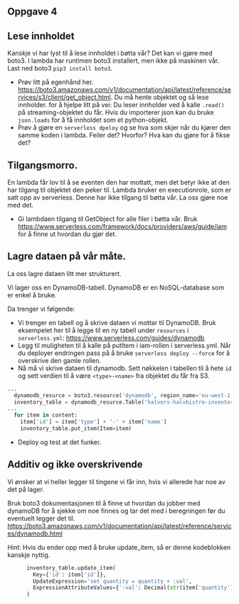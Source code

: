 ## Oppgave 4

## Lese innholdet

Kanskje vi har lyst til å lese innholdet i bøtta vår? Det kan vi gjøre med boto3. I lambda har runtimen boto3 installert, men ikke på maskinen vår. Last ned boto3 `pip3 install boto3`.

- Prøv litt på egenhånd her. https://boto3.amazonaws.com/v1/documentation/api/latest/reference/services/s3/client/get_object.html. Du må hente objektet og så lese innholder.
  for å hjelpe litt på vei:
  Du leser innholder ved å kalle `.read()` på streaming-objektet du får. Hvis du importerer json kan du bruke `json.loads` for å få innholdet som et python-objekt.
- Prøv å gjøre en `serverless dpeloy` og se hva som skjer når du kjører den samme koden i lambda. Feiler det? Hvorfor? Hva kan du gjøre for å fikse det?

## Tilgangsmorro.

En lambda får lov til å se eventen den har mottatt, men det betyr ikke at den har tilgang til objektet den peker til.
Lambda bruker en executionrole, som er satt opp av serverless. Denne har ikke tilgang til bøtta vår. La oss gjøre noe med det.

- Gi lambdaen tilgang til GetObject for alle filer i bøtta vår. Bruk https://www.serverless.com/framework/docs/providers/aws/guide/iam for å finne ut hvordan du gjør det.

## Lagre dataen på vår måte.

La oss lagre dataen litt mer strukturert.

Vi lager oss en DynamoDB-tabell. DynamoDB er en NoSQL-database som er enkel å bruke.

Da trenger vi følgende:

- Vi trenger en tabell og å skrive dataen vi mottar til DynamoDB.
  Bruk eksempelet her til å legge til en ny tabell under `resources` i `serverless.yml`: https://www.serverless.com/guides/dynamodb
- Legg til muligheten til å kalle på putItem i iam-rollen i serverless.yml. Når du deployer endringen pass på å bruke `serverless deploy --force` for å overskrive den gamle rollen.
- Nå må vi skrive dataen til dynamodb.
  Sett nøkkelen i tabellen til å hete `id` og sett verdien til å være `<type>-<name>` fra objektet du får fra S3.

```python
...
  dynamodb_resurce = boto3.resource('dynamodb', region_name='eu-west-1')
  inventory_table = dynamodb_resurce.Table('halvors-halvbistro-inventory')
...
  for item in content:
    item['id'] = item['type'] + '-' + item['name']
    inventory_table.put_item(Item=item)
```

- Deploy og test at det funker.

## Additiv og ikke overskrivende

Vi ønsker at vi heller legger til tingene vi får inn, hvis vi allerede har noe av det på lager.

Bruk boto3 dokumentasjonen til å finne ut hvordan du jobber med dynamoDB for å sjekke om noe finnes og tar det med i beregningen før du eventuelt legger det til. https://boto3.amazonaws.com/v1/documentation/api/latest/reference/services/dynamodb.html

Hint: Hvis du ender opp med å bruke update_item, så er denne kodeblokken kanskje nyttig.

```python
      inventory_table.update_item(
        Key={'id': item['id']},
        UpdateExpression='set quantity = quantity + :val',
        ExpressionAttributeValues={':val': Decimal(str(item['quantity']))}
      )
```
